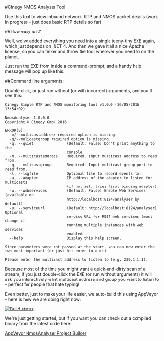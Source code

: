 ﻿#Cinegy NMOS Analyser Tool

Use this tool to view inbound network, RTP and NMOS packet details (work in progress - just does basic RTP details so far)

##How easy is it?

Well, we've added everything you need into a single teeny-tiny EXE again, which just depends on .NET 4. And then we gave it all a nice Apache license, so you can tinker and throw the tool wherever you need to on the planet.

Just run the EXE from inside a command-prompt, and a handy help message will pop up like this:

##Command line arguments:

Double click, or just run without (or with incorrect) arguments, and you'll see this:

```
Cinegy Simple RTP and NMOS monitoring tool v1.0.0 (16/05/2016 13:54:02)

NmosAnalyser 1.0.0.0
Copyright © Cinegy GmbH 2016

ERROR(S):
  -m/--multicastaddress required option is missing.
  -g/--mulicastgroup required option is missing.
  -q, --quiet               (Default: False) Don't print anything to the
                            console
  -m, --multicastaddress    Required. Input multicast address to read from.
  -g, --mulicastgroup       Required. Input multicast group port to read from.
  -l, --logfile             Optional file to record events to.
  -a, --adapter             IP address of the adapter to listen for multicasts
                            (if not set, tries first binding adapter).
  -w, --webservices         (Default: False) Enable Web Services (available on
                            http://localhost:8124/analyser by default).
  -u, --serviceurl          (Default: http://localhost:8124/analyser) Optional
                            service URL for REST web services (must change if
                            running multiple instances with web services
                            enabled.
  --help                    Display this help screen.

Since parameters were not passed at the start, you can now enter the two most important (or just hit enter to quit)

Please enter the multicast address to listen to (e.g. 239.1.1.1):
```

Because most of the time you might want a quick-and-dirty scan of a stream, if you just double-click the EXE (or run without arguments) it will ask you interactively what multicast address and group you want to listen to - perfect for people that hate typing!

Even better, just to make your life easier, we auto-build this using AppVeyor - here is how we are doing right now: 

[![Build status](https://ci.appveyor.com/api/projects/status/a9fskf6du98g6ebj?svg=true)](https://ci.appveyor.com/project/cinegy/nmosanalyser/branch/master)

We're just getting started, but if you want you can check out a compiled binary from the latest code here:

[AppVeyor NmosAnalyser Project Builder](https://ci.appveyor.com/project/cinegy/nmosanalyser)

